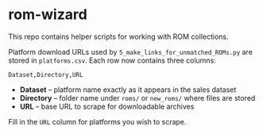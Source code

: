 # rom-wizard

This repo contains helper scripts for working with ROM collections.

Platform download URLs used by `5_make_links_for_unmatched_ROMs.py` are stored
in `platforms.csv`.  Each row now contains three columns:

```
Dataset,Directory,URL
```

* **Dataset** – platform name exactly as it appears in the sales dataset
* **Directory** – folder name under `roms/` or `new_roms/` where files are
  stored
* **URL** – base URL to scrape for downloadable archives

Fill in the `URL` column for platforms you wish to scrape.
